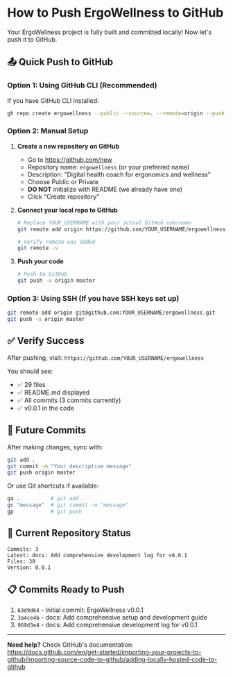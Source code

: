 # How to Push ErgoWellness to GitHub

Your ErgoWellness project is fully built and committed locally! Now let's push it to GitHub.

## 📤 Quick Push to GitHub

### Option 1: Using GitHub CLI (Recommended)
If you have GitHub CLI installed:
```bash
gh repo create ergowellness --public --source=. --remote=origin --push
```

### Option 2: Manual Setup
1. **Create a new repository on GitHub**
   - Go to https://github.com/new
   - Repository name: `ergowellness` (or your preferred name)
   - Description: "Digital health coach for ergonomics and wellness"
   - Choose Public or Private
   - **DO NOT** initialize with README (we already have one)
   - Click "Create repository"

2. **Connect your local repo to GitHub**
   ```bash
   # Replace YOUR_USERNAME with your actual GitHub username
   git remote add origin https://github.com/YOUR_USERNAME/ergowellness.git
   
   # Verify remote was added
   git remote -v
   ```

3. **Push your code**
   ```bash
   # Push to GitHub
   git push -u origin master
   ```

### Option 3: Using SSH (If you have SSH keys set up)
```bash
git remote add origin git@github.com:YOUR_USERNAME/ergowellness.git
git push -u origin master
```

## ✅ Verify Success
After pushing, visit: `https://github.com/YOUR_USERNAME/ergowellness`

You should see:
- ✅ 29 files
- ✅ README.md displayed
- ✅ All commits (3 commits currently)
- ✅ v0.0.1 in the code

## 🔄 Future Commits
After making changes, sync with:
```bash
git add .
git commit -m "Your descriptive message"
git push origin master
```

Or use Git shortcuts if available:
```bash
ga .          # git add .
gc "message"  # git commit -m "message"
gp            # git push
```

## 🎯 Current Repository Status
```
Commits: 3
Latest: docs: Add comprehensive development log for v0.0.1
Files: 30
Version: 0.0.1
```

## 📋 Commits Ready to Push
1. `63d9d64` - Initial commit: ErgoWellness v0.0.1
2. `3a4ce4b` - docs: Add comprehensive setup and development guide
3. `969d3e4` - docs: Add comprehensive development log for v0.0.1

---

**Need help?** Check GitHub's documentation: https://docs.github.com/en/get-started/importing-your-projects-to-github/importing-source-code-to-github/adding-locally-hosted-code-to-github


